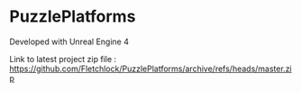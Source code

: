 # PuzzlePlatforms

Developed with Unreal Engine 4

Link to latest project zip file : https://github.com/Fletchlock/PuzzlePlatforms/archive/refs/heads/master.zip
